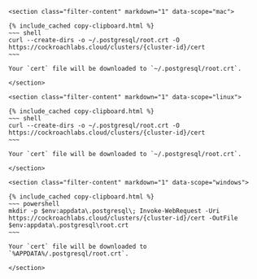     <section class="filter-content" markdown="1" data-scope="mac">

    {% include_cached copy-clipboard.html %}
    ~~~ shell
    curl --create-dirs -o ~/.postgresql/root.crt -O https://cockroachlabs.cloud/clusters/{cluster-id}/cert
    ~~~

    Your `cert` file will be downloaded to `~/.postgresql/root.crt`.

    </section>

    <section class="filter-content" markdown="1" data-scope="linux">

    {% include_cached copy-clipboard.html %}
    ~~~ shell
    curl --create-dirs -o ~/.postgresql/root.crt -O https://cockroachlabs.cloud/clusters/{cluster-id}/cert
    ~~~

    Your `cert` file will be downloaded to `~/.postgresql/root.crt`.

    </section>

    <section class="filter-content" markdown="1" data-scope="windows">

    {% include_cached copy-clipboard.html %}
    ~~~ powershell
    mkdir -p $env:appdata\.postgresql\; Invoke-WebRequest -Uri https://cockroachlabs.cloud/clusters/{cluster-id}/cert -OutFile $env:appdata\.postgresql\root.crt
    ~~~

    Your `cert` file will be downloaded to `%APPDATA%/.postgresql/root.crt`.

    </section>

